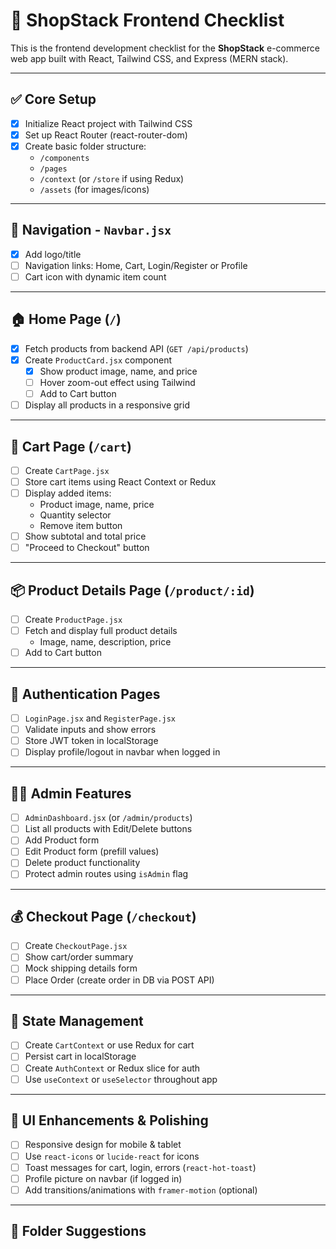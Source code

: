 # 🛒 ShopStack Frontend Checklist

This is the frontend development checklist for the **ShopStack** e-commerce web app built with React, Tailwind CSS, and Express (MERN stack).

---

## ✅ Core Setup
- [x] Initialize React project with Tailwind CSS
- [x] Set up React Router (react-router-dom)
- [x] Create basic folder structure:
  - `/components`
  - `/pages`
  - `/context` (or `/store` if using Redux)
  - `/assets` (for images/icons)

---

## 🧭 Navigation - `Navbar.jsx`
- [x] Add logo/title
- [ ] Navigation links: Home, Cart, Login/Register or Profile
- [ ] Cart icon with dynamic item count

---

## 🏠 Home Page (`/`)
- [x] Fetch products from backend API (`GET /api/products`)
- [x] Create `ProductCard.jsx` component
  - [x] Show product image, name, and price
  - [ ] Hover zoom-out effect using Tailwind
  - [ ] Add to Cart button
- [ ] Display all products in a responsive grid

---

## 🛒 Cart Page (`/cart`)
- [ ] Create `CartPage.jsx`
- [ ] Store cart items using React Context or Redux
- [ ] Display added items:
  - Product image, name, price
  - Quantity selector
  - Remove item button
- [ ] Show subtotal and total price
- [ ] "Proceed to Checkout" button

---

## 📦 Product Details Page (`/product/:id`)
- [ ] Create `ProductPage.jsx`
- [ ] Fetch and display full product details
  - Image, name, description, price
- [ ] Add to Cart button

---

## 🔐 Authentication Pages
- [ ] `LoginPage.jsx` and `RegisterPage.jsx`
- [ ] Validate inputs and show errors
- [ ] Store JWT token in localStorage
- [ ] Display profile/logout in navbar when logged in

---

## 👨‍💼 Admin Features
- [ ] `AdminDashboard.jsx` (or `/admin/products`)
- [ ] List all products with Edit/Delete buttons
- [ ] Add Product form
- [ ] Edit Product form (prefill values)
- [ ] Delete product functionality
- [ ] Protect admin routes using `isAdmin` flag

---

## 💰 Checkout Page (`/checkout`)
- [ ] Create `CheckoutPage.jsx`
- [ ] Show cart/order summary
- [ ] Mock shipping details form
- [ ] Place Order (create order in DB via POST API)

---

## 🧠 State Management
- [ ] Create `CartContext` or use Redux for cart
- [ ] Persist cart in localStorage
- [ ] Create `AuthContext` or Redux slice for auth
- [ ] Use `useContext` or `useSelector` throughout app

---

## 💄 UI Enhancements & Polishing
- [ ] Responsive design for mobile & tablet
- [ ] Use `react-icons` or `lucide-react` for icons
- [ ] Toast messages for cart, login, errors (`react-hot-toast`)
- [ ] Profile picture on navbar (if logged in)
- [ ] Add transitions/animations with `framer-motion` (optional)

---

## 📁 Folder Suggestions
